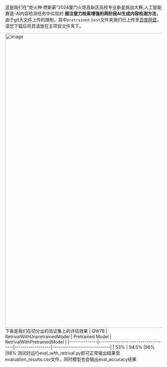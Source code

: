 
这是我们在“炬火种·燃新薪”2024厦门火炬高新区高校专业新星挑战大赛,人工智能赛道-AI内容检测任务中实现的 __图注意力检索增强的两阶段AI生成内容检测方法__，
由于git大文件上传的限制，其中`pretrained_best`文件夹我们已上传至[百度网盘](https://pan.baidu.com/s/1_1UEOKBfp36iufE2q0ZCZg?pwd=8888)，请您下载后将其请放在主项目文件夹下。


<img width="946" alt="image" src="https://github.com/user-attachments/assets/da9f8325-4b83-4b08-b8b4-863604752b7c">
下表是我们在切分出的验证集上的评估效果
| QW7B         | RetrivalWithUnpretrainedModel     | Pretrained Model | RetrivalWithPretrainedModel | 
|--------------|-----------------------------------|------------------|-----------------------------|
| 53%          | 94.5%                             |96%               |98%
测试时运行eval_with_retrival.py即可正常输出结果至evaluation_results.csv文件，同时模型也会输出eval_accuracy结果
